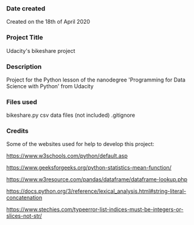 ### Date created
Created on the 18th of April 2020

### Project Title
Udacity's bikeshare project

### Description
Project for the Python lesson of the nanodegree 'Programming for Data Science with Python' from Udacity

### Files used
bikeshare.py
csv data files (not included)
.gitignore

### Credits
Some of the websites used for help to develop this project:

https://www.w3schools.com/python/default.asp

https://www.geeksforgeeks.org/python-statistics-mean-function/

https://www.w3resource.com/pandas/dataframe/dataframe-lookup.php

https://docs.python.org/3/reference/lexical_analysis.html#string-literal-concatenation

https://www.stechies.com/typeerror-list-indices-must-be-integers-or-slices-not-str/
